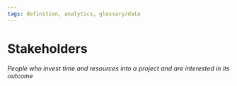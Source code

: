 ```yaml
---
tags: definition, analytics, glossary/data
---
```

#  Stakeholders
*People who invest time and resources into a project and are interested in its outcome*